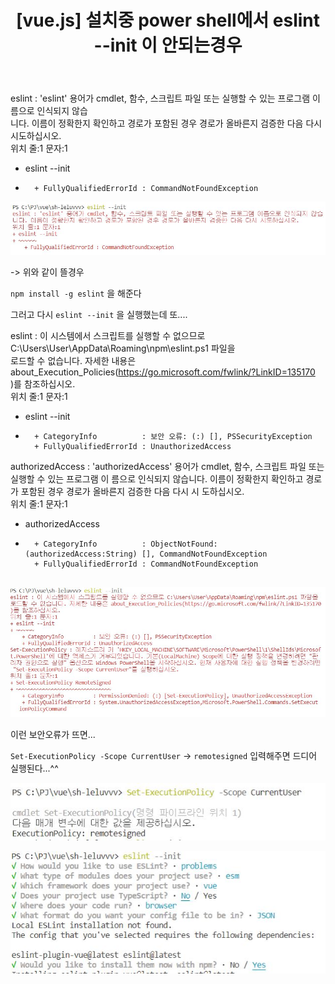 ﻿---
title: "[vue.js] 설치중 power shell에서 eslint --init 이 안되는경우"
categories: error
comments: true
---


eslint : 'eslint' 용어가 cmdlet, 함수, 스크립트 파일 또는 실행할 수 있는 프로그램 이름으로 인식되지 않습  
니다. 이름이 정확한지 확인하고 경로가 포함된 경우 경로가 올바른지 검증한 다음 다시 시도하십시오.  
위치 줄:1 문자:1  
+ eslint --init  
+ ~~~~~~  
    + FullyQualifiedErrorId : CommandNotFoundException  

![error1](../../../assets/v1.JPG)

 -> 위와 같이 뜰경우

` npm install -g eslint ` 을 해준다 

그러고 다시 `eslint --init` 을 실행했는데 또....

eslint : 이 시스템에서 스크립트를 실행할 수 없으므로 C:\Users\User\AppData\Roaming\npm\eslint.ps1 파일을  
로드할 수 없습니다. 자세한 내용은 about_Execution_Policies(https://go.microsoft.com/fwlink/?LinkID=135170   
)를 참조하십시오.  
위치 줄:1 문자:1  
+ eslint --init  
+ ~~~~~~  
    + CategoryInfo          : 보안 오류: (:) [], PSSecurityException  
    + FullyQualifiedErrorId : UnauthorizedAccess  
authorizedAccess : 'authorizedAccess' 용어가 cmdlet, 함수, 스크립트 파일 또는 실행할 수 있는 프로그램 이
름으로 인식되지 않습니다. 이름이 정확한지 확인하고 경로가 포함된 경우 경로가 올바른지 검증한 다음 다시 시
도하십시오.  
위치 줄:1 문자:1  
+ authorizedAccess  
+ ~~~~~~~~~~~~~~~~  
    + CategoryInfo          : ObjectNotFound: (authorizedAccess:String) [], CommandNotFoundException  
    + FullyQualifiedErrorId : CommandNotFoundException  


![error2](../../../assets/v2.JPG)

이런 보안오류가 뜨면...

`Set-ExecutionPolicy -Scope CurrentUser` -> `remotesigned` 입력해주면 드디어 실행된다...^^

![error3](../../../assets/v3.JPG)

![error4](../../../assets/v4.JPG)